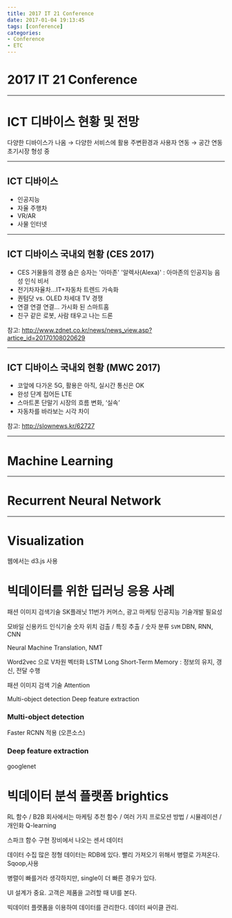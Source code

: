 ```yaml
---
title: 2017 IT 21 Conference
date: 2017-01-04 19:13:45
tags: [conference]
categories:
- Conference
- ETC
---
```


# 2017 IT 21 Conference

---

# ICT 디바이스 현황 및 전망

다양한 디바이스가 나옴 → 다양한 서비스에 활용
주변환경과 사용자 연동 → 공간 연동
초기시장 형성 중

---

## ICT 디바이스

- 인공지능
- 자율 주행차
- VR/AR
- 사물 인터넷

---

## ICT 디바이스 국내외 현황 (CES 2017)

- CES 거물들의 경쟁 숨은 승자는 '아마존'
'알렉사(Alexa)' : 아마존의 인공지능 음성 인식 비서
- 전기차자율차…IT+자동차 트렌드 가속화
- 퀀텀닷 vs. OLED 차세대 TV 경쟁
- 연결 연결 연결… 가시화 된 스마트홈
- 친구 같은 로봇, 사람 태우고 나는 드론

참고: http://www.zdnet.co.kr/news/news_view.asp?artice_id=20170108020629

---

## ICT 디바이스 국내외 현황 (MWC 2017)

- 코앞에 다가온 5G, 활용은 아직, 실시간 통신은 OK
- 완성 단계 접어든 LTE
- 스마트폰 단말기 시장의 흐름 변화, ‘실속’
- 자동차를 바라보는 시각 차이

참고: http://slownews.kr/62727

---

# Machine Learning



---

# Recurrent Neural Network


---



# Visualization

웹에서는 d3.js 사용





# 빅데이터를 위한 딥러닝 응용 사례

패션 이미지 검색기술
SK플래닛 11번가 커머스, 광고 마케팅
인공지능
기술개발 필요성

모바일 신용카드 인식기술
숫자 위치 검출 / 특징 추출 / 숫자 분류
`SVM`
DBN, RNN, CNN

Neural Machine Translation, NMT

Word2vec 으로 V차원 벡터화
LSTM Long Short-Term Memory
: 정보의 유지, 갱신, 전달 수행

패션 이미지 검색 기술
Attention

Multi-object detection
Deep feature extraction

### Multi-object detection
Faster RCNN 적용 (오픈소스)

### Deep feature extraction
googlenet


# 빅데이터 분석 플랫폼 brightics

RL 함수 /
B2B 회사에서는 마케팅
추천 함수 /
여러 가지 프로모션 방법 / 시뮬레이션 / 개인화
Q-learning

스파크 함수 구현
장비에서 나오는 센서 데이터

데이터 수집
많은 정형 데이터는 RDB에 있다.
빨리 가져오기 위해서 병렬로 가져온다. Sqoop,사용

병렬이 빠를거라 생각하지만, single이 더 빠른 경우가 있다.

UI 설계가 중요.
고객은 제품을 고려할 때 UI를 본다.

빅데이터 플랫폼을 이용하여 데이터를 관리한다. 데이터 싸이클 관리.
